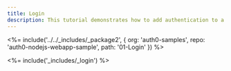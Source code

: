 ```yaml
---
title: Login
description: This tutorial demonstrates how to add authentication to a Node.js and Express web app
---
```


<%= include('../../_includes/_package2', {
  org: 'auth0-samples',
  repo: 'auth0-nodejs-webapp-sample',
  path: '01-Login'
}) %>

<%= include('_includes/_login') %>
